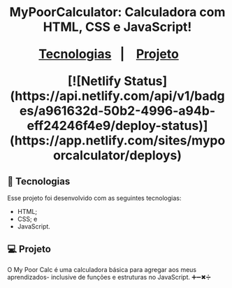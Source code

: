 <h1 align="center">
  MyPoorCalculator: Calculadora com HTML, CSS e JavaScript!


<p align="center">
  <a href="#-tecnologias">Tecnologias</a>&nbsp;&nbsp;&nbsp;|&nbsp;&nbsp;&nbsp;
  <a href="#-projeto">Projeto</a>&nbsp;&nbsp;&nbsp;&nbsp;&nbsp;&nbsp;
</p>
[![Netlify Status](https://api.netlify.com/api/v1/badges/a961632d-50b2-4996-a94b-eff24246f4e9/deploy-status)](https://app.netlify.com/sites/mypoorcalculator/deploys)


## 🚀 Tecnologias

Esse projeto foi desenvolvido com as seguintes tecnologias:

- HTML;
- CSS; e 
- JavaScript.

## 💻 Projeto

O My Poor Calc é uma calculadora básica para agregar aos meus aprendizados- inclusive de funções e estruturas no JavaScript. ➕➖✖➗ 
